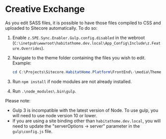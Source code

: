 # Creative Exchange

As you edit SASS files, it is possible to have those files compiled to CSS and uploaded to Sitecore automatically. To do so:

1. Enable `z.SPE.Sync.Enabler.Gulp.config.disabled` in the webroot (`C:\inetpub\wwwroot\habitathome.dev.local\App_Config\Include\z.Feature.Overrides`).

1. Navigate to the theme folder containing the files you wish to edit. Example:

    ```powershell
    cd C:\Projects\Sitecore.HabitatHome.Platform\FrontEnd\-\media\Themes\Habitat SXA Sites\Sitecore Demo
    ```

1. Run `npm install` if node modules are not already installed.

1. Run `.\node_modules\.bin\gulp`.

Please note:

- Gulp 3 is incompatible with the latest version of Node. To use gulp, you will need to use node version 10 or lower.
- If you are using a site binding other than `habitathome.dev.local`, you will need to update the "serverOptions -> server" parameter in the `gulp\config.js` file.
